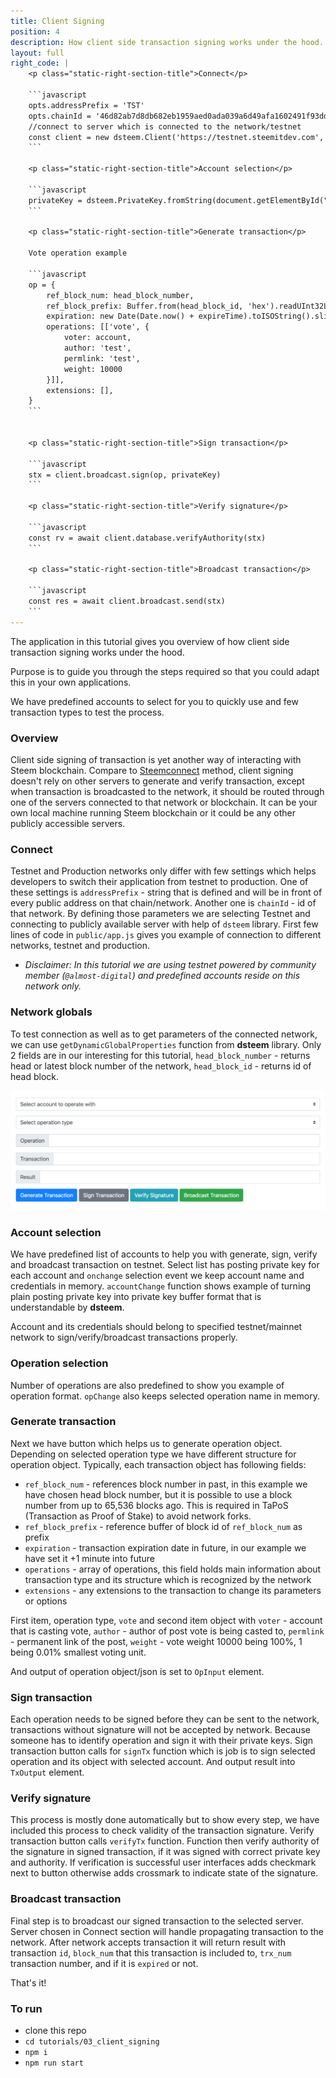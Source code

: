 ```yaml
---
title: Client Signing
position: 4
description: How client side transaction signing works under the hood.
layout: full
right_code: |
    <p class="static-right-section-title">Connect</p>
    
    ```javascript
    opts.addressPrefix = 'TST'
    opts.chainId = '46d82ab7d8db682eb1959aed0ada039a6d49afa1602491f93dde9cac3e8e6c32'
    //connect to server which is connected to the network/testnet
    const client = new dsteem.Client('https://testnet.steemitdev.com', opts)
    ```

    <p class="static-right-section-title">Account selection</p>
    
    ```javascript
    privateKey = dsteem.PrivateKey.fromString(document.getElementById("account").value)
    ```

    <p class="static-right-section-title">Generate transaction</p>
    
    Vote operation example

    ```javascript
    op = {
        ref_block_num: head_block_number,
        ref_block_prefix: Buffer.from(head_block_id, 'hex').readUInt32LE(4),
        expiration: new Date(Date.now() + expireTime).toISOString().slice(0, -5),
        operations: [['vote', {
            voter: account,
            author: 'test',
            permlink: 'test',
            weight: 10000
        }]],
        extensions: [],
    }
    ```

    
    <p class="static-right-section-title">Sign transaction</p>
    
    ```javascript
    stx = client.broadcast.sign(op, privateKey)
    ```

    <p class="static-right-section-title">Verify signature</p>
    
    ```javascript
    const rv = await client.database.verifyAuthority(stx)
    ```

    <p class="static-right-section-title">Broadcast transaction</p>

    ```javascript
    const res = await client.broadcast.send(stx)
    ```
---
```

The application in this tutorial gives you overview of how client side transaction signing works under the hood.

Purpose is to guide you through the steps required so that you could adapt this in your own applications.

We have predefined accounts to select for you to quickly use and few transaction types to test the process.

### Overview

Client side signing of transaction is yet another way of interacting with Steem blockchain. Compare to [Steemconnect](https://github.com/steemit/devportal-tutorials-js/tree/master/tutorials/02_steemconnect) method, client signing doesn't rely on other servers to generate and verify transaction, except when transaction is broadcasted to the network, it should be routed through one of the servers connected to that network or blockchain. It can be your own local machine running Steem blockchain or it could be any other publicly accessible servers.

### Connect

Testnet and Production networks only differ with few settings which helps developers to switch their application from testnet to production. One of these settings is `addressPrefix` - string that is defined and will be in front of every public address on that chain/network. Another one is `chainId` - id of that network. By defining those parameters we are selecting Testnet and connecting to publicly available server with help of `dsteem` library. First few lines of code in `public/app.js` gives you example of connection to different networks, testnet and production.

* *Disclaimer: In this tutorial we are using testnet powered by community member (`@almost-digital`) and predefined accounts reside on this network only.*

### Network globals

To test connection as well as to get parameters of the connected network, we can use `getDynamicGlobalProperties` function from **dsteem** library. Only 2 fields are in our interesting for this tutorial, `head_block_number` - returns head or latest block number of the network, `head_block_id` - returns id of head block.

![Overview](https://github.com/steemit/devportal-tutorials-js/blob/master/tutorials/03_client_signing/images/overview.png?raw=true)

### Account selection

We have predefined list of accounts to help you with generate, sign, verify and broadcast transaction on testnet. Select list has posting private key for each account and `onchange` selection event we keep account name and credentials in memory. `accountChange` function shows example of turning plain posting private key into private key buffer format that is understandable by **dsteem**. 

Account and its credentials should belong to specified testnet/mainnet network to sign/verify/broadcast transactions properly.

### Operation selection

Number of operations are also predefined to show you example of operation format. `opChange` also keeps selected operation name in memory.

### Generate transaction

Next we have button which helps us to generate operation object. Depending on selected operation type we have different structure for operation object. Typically, each transaction object has following fields: 
* `ref_block_num` - references block number in past, in this example we have chosen head block number, but it is possible to use a block number from up to 65,536 blocks ago.  This is required in TaPoS (Transaction as Proof of Stake) to avoid network forks.
* `ref_block_prefix` - reference buffer of block id of `ref_block_num` as prefix
* `expiration` - transaction expiration date in future, in our example we have set it +1 minute into future
* `operations` - array of operations, this field holds main information about transaction type and its structure which is recognized by the network
* `extensions` - any extensions to the transaction to change its parameters or options

First item, operation type, `vote` and second item object with `voter` - account that is casting vote, `author` - author of post vote is being casted to, `permlink` - permanent link of the post, `weight` - vote weight 10000 being 100%, 1 being 0.01% smallest voting unit.

And output of operation object/json is set to `OpInput` element.

### Sign transaction

Each operation needs to be signed before they can be sent to the network, transactions without signature will not be accepted by network. Because someone has to identify operation and sign it with their private keys. Sign transaction button calls for `signTx` function which is job is to sign selected operation and its object with selected account. And output result into `TxOutput` element.

### Verify signature

This process is mostly done automatically but to show every step, we have included this process to check validity of the transaction signature. Verify transaction button calls `verifyTx` function. Function then verify authority of the signature in signed transaction, if it was signed with correct private key and authority. If verification is successful user interfaces adds checkmark next to button otherwise adds crossmark to indicate state of the signature.

### Broadcast transaction

Final step is to broadcast our signed transaction to the selected server. Server chosen in Connect section will handle propagating transaction to the network. After network accepts transaction it will return result with transaction `id`, `block_num` that this transaction is included to, `trx_num` transaction number, and if it is `expired` or not. 

That's it!

### To run

* clone this repo
* `cd tutorials/03_client_signing`
* `npm i`
* `npm run start`
